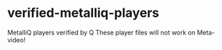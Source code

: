 # verified-metalliq-players
MetalliQ players verified by Q
These player files will not work on Meta-video!
